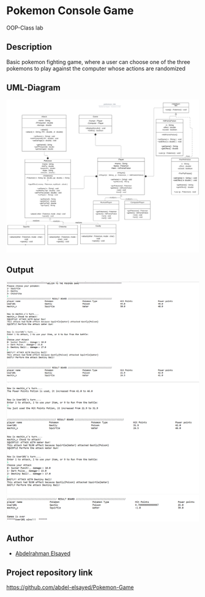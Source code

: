 # Pokemon Console Game
OOP-Class lab

## Description
Basic pokemon fighting game, where a user can choose one of the three pokemons to play against the computer whose actions are randomized

## UML-Diagram
![alt tag](https://github.com/abdel-elsayed/Pokemon-Game/blob/main/images/pokemon_lab.png)

## Output
![alt tag](https://github.com/abdel-elsayed/Pokemon-Game/blob/main/images/outputSS1.PNG)
![alt tag](https://github.com/abdel-elsayed/Pokemon-Game/blob/main/images/outputSS2.PNG)
![alt tag](https://github.com/abdel-elsayed/Pokemon-Game/blob/main/images/outputSS3.PNG)

## Author

* [Abdelrahman Elsayed](https://github.com/abdel-elsayed)

## Project repository link

https://github.com/abdel-elsayed/Pokemon-Game
